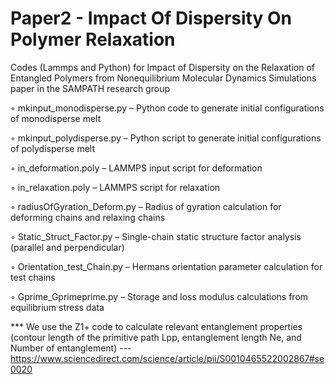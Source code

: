 # Paper2 - Impact Of Dispersity On Polymer Relaxation
Codes (Lammps and Python) for Impact of Dispersity on the Relaxation of Entangled Polymers from Nonequilibrium Molecular Dynamics Simulations paper in the SAMPATH research group

◦ mkinput_monodisperse.py – Python code to generate initial configurations of monodisperse melt

◦ mkinput_polydisperse.py – Python script to generate initial configurations of polydisperse melt

◦ in_deformation.poly – LAMMPS input script for deformation

◦ in_relaxation.poly – LAMMPS script for relaxation

◦ radiusOfGyration_Deform.py – Radius of gyration calculation for deforming chains and relaxing chains

◦ Static_Struct_Factor.py – Single-chain static structure factor analysis (parallel and perpendicular)

◦ Orientation_test_Chain.py – Hermans orientation parameter calculation for test chains

◦ Gprime_Gprimeprime.py – Storage and loss modulus calculations from equilibrium stress data

*** We use the Z1+ code to calculate relevant entanglement properties (contour length of the primitive path Lpp, entanglement length Ne, and Number of entanglement) --- https://www.sciencedirect.com/science/article/pii/S0010465522002867#se0020
